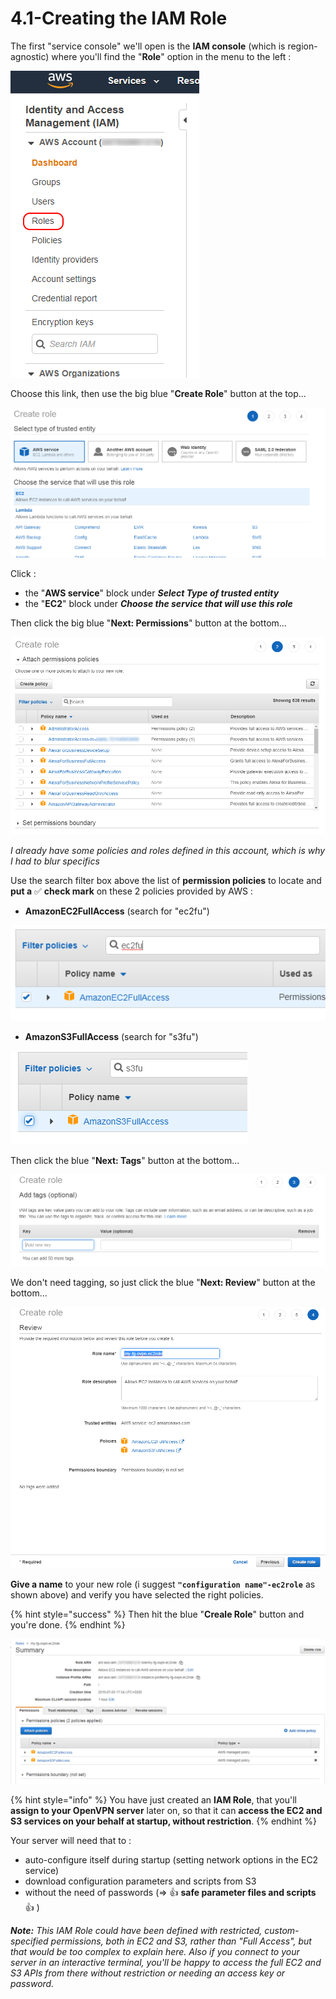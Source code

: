 # 4.1-Creating the IAM Role

The first "service console" we'll open is the **IAM console** \(which is region-agnostic\) where you'll find the "**Role**" option in the menu to the left :

![](../.gitbook/assets/image%20%2817%29.png)

Choose this link, then use the big blue "**Create Role**" button at the top...

![](../.gitbook/assets/image%20%2871%29.png)

Click :

* the "**AWS service**" block under _**Select Type of trusted entity**_
* the "**EC2**" block under _**Choose the service that will use this role**_

Then click the big blue "**Next: Permissions**" button at the bottom...

![](../.gitbook/assets/image%20%2843%29.png)

_I already have some policies and roles defined in this account, which is why I had to blur specifics_

Use the search filter box above the list of **permission policies** to locate and **put a** ✅ **check mark** on these 2 policies provided by AWS :

* **AmazonEC2FullAccess** \(search for "ec2fu"\)

![](../.gitbook/assets/image%20%2866%29.png)

* **AmazonS3FullAccess** \(search for "s3fu"\)

![](../.gitbook/assets/image%20%284%29.png)

Then click the blue "**Next: Tags**" button at the bottom...

![](../.gitbook/assets/image%20%2853%29.png)

We don't need tagging, so just click the blue "**Next: Review**" button at the bottom...

![](../.gitbook/assets/image%20%2875%29.png)

**Give a name** to your new role \(i suggest **`"configuration name"-ec2role`** as shown above\) and verify you have selected the right policies.

{% hint style="success" %}
Then hit the blue "**Creale Role**" button and you're done.
{% endhint %}

![Your shiny new IAM Role](../.gitbook/assets/image%20%287%29.png)

{% hint style="info" %}
You have just created an **IAM Role**, that you'll **assign to your OpenVPN server** later on, so that it can **access the EC2 and S3 services on your behalf at startup, without restriction**.
{% endhint %}

Your server will need that to :

* auto-configure itself during startup \(setting network options in the EC2 service\)
* download configuration parameters and scripts from S3
* without the need of passwords \(=&gt; 👍 **safe parameter files and scripts** 👍 \)

_**Note:** This IAM Role could have been defined with restricted, custom-specified permissions, both in EC2 and S3, rather than "Full Access", but that would be too complex to explain here.  Also if you connect to your server in an interactive terminal, you'll be happy to access the full EC2 and S3 APIs from there without restriction or needing an access key or password._



